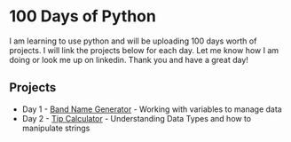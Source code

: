 # 100 Days of Python
I am learning to use python and will be uploading 100 days worth of projects. I will link the projects below for each day. Let me know how I am doing or look me up on linkedin. Thank you and have a great day!

## Projects
* Day 1 - [Band Name Generator](bandnamegenerator/main.py) - Working with variables to manage data
* Day 2 - [Tip Calculator](tipcalculator/main.py) - Understanding Data Types and how to manipulate strings